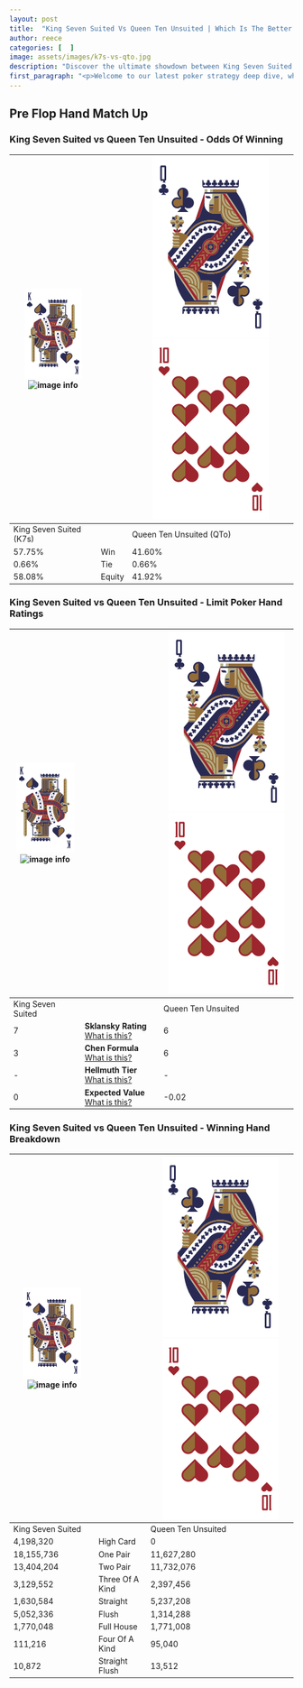 ```yaml
---
layout: post
title:  "King Seven Suited Vs Queen Ten Unsuited | Which Is The Better Hand In Poker? A Complete Guide"
author: reece
categories: [  ]
image: assets/images/k7s-vs-qto.jpg
description: "Discover the ultimate showdown between King Seven Suited and Queen Ten Unsuited in poker! Uncover the odds, strategies, and scenarios where one hand triumphs over the other. Get ready to up your poker game with this thrilling analysis."
first_paragraph: "<p>Welcome to our latest poker strategy deep dive, where we're pitting two distinct hands against each other in a high-stakes showdown: King Seven Suited vs Queen Ten Unsuited.</p><p>In the dynamic world of poker, every decision counts, and knowing which hand holds the upper hand is key to your success at the table.</p><p>In this article, we'll dissect these two hands, explore the scenarios where one dominates the other, and equip you with the knowledge to make strategic choices that can tip the odds in your favor.</p><p>Get ready to unravel the intriguing dynamics of these poker hands and elevate your game to new heights.</p>"
---
```




[comment]: # (sp0)

## Pre Flop Hand Match Up

<div class="table hand-ratings" markdown="1"> 



### King Seven Suited vs Queen Ten Unsuited - Odds Of Winning


    
| ![image info](assets/images/hand1/K.png) ![image info](assets/images/hand1/7s.png) |  | ![image info](assets/images/hand2/Q.png) ![image info](assets/images/hand2/To.png) |
| -------- | -------- | -------- |
| King Seven Suited (K7s) |  | Queen Ten Unsuited (QTo) |
| 57.75% | Win | 41.60% |
| 0.66% | Tie | 0.66% |
| 58.08% | Equity | 41.92% |




[comment]: # (sp1)



### King Seven Suited vs Queen Ten Unsuited - Limit Poker Hand Ratings


    
| ![image info](assets/images/hand1/K.png) ![image info](assets/images/hand1/7s.png) |  | ![image info](assets/images/hand2/Q.png) ![image info](assets/images/hand2/To.png) |
| -------- | -------- | -------- |
| King Seven Suited |  | Queen Ten Unsuited |
| 7 | **Sklansky Rating** [What is this?](/sklansky-rating-explained) | 6 |
| 3 | **Chen Formula** [What is this?](/chen-formula-explained) | 6 |
| - | **Hellmuth Tier** [What is this?](/Hellmuth-tier-explained) | - |
| 0 | **Expected Value** [What is this?](/expected-value-explained) | -0.02 |




[comment]: # (sp2)



### King Seven Suited vs Queen Ten Unsuited - Winning Hand Breakdown


    
| ![image info](assets/images/hand1/K.png) ![image info](assets/images/hand1/7s.png) |  | ![image info](assets/images/hand2/Q.png) ![image info](assets/images/hand2/To.png) |
| -------- | -------- | -------- |
| King Seven Suited |  | Queen Ten Unsuited |
| 4,198,320 | High Card | 0 |
| 18,155,736 | One Pair | 11,627,280 |
| 13,404,204 | Two Pair | 11,732,076 |
| 3,129,552 | Three Of A Kind | 2,397,456 |
| 1,630,584 | Straight | 5,237,208 |
| 5,052,336 | Flush | 1,314,288 |
| 1,770,048 | Full House | 1,771,008 |
| 111,216 | Four Of A Kind | 95,040 |
| 10,872 | Straight Flush | 13,512 |




[comment]: # (sp3)



</div>

[comment]: # (sp4)



[comment]: # (sp5)

